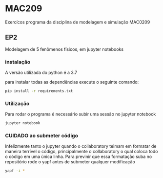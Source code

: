 # MAC209
Exercícos programa da disciplina de modelagem e simulação MAC0209

## EP2

Modelagem de 5 fenômenos físicos, em jupyter notebooks

### instalação

A versão utilizada do python é a 3.7

para instalar todas as dependências execute o seguinte comando:
```bash
pip install -r requirements.txt
```

### Utilização

Para rodar o programa é necessário subir uma sessão no jupyter notebook
```bash
jupyter notebook
```

### CUIDADO ao submeter código
Infelizmente tanto o jupyter quando o collaboratory teimam em formatar de
maneira terrível o código, principalmente o collaboratory o qual coloca todo o
código em uma única linha.
Para previnir que essa formatação suba no repositório rode o yapf antes de
submeter qualquer modificação
```bash
yapf -i *
```
